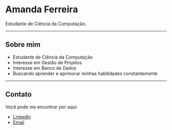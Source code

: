 # Amanda Ferreira

Estudante de Ciência da Computação.

---

## Sobre mim

- Estudante de Ciência da Computação  
- Interesse em Gestão de Projetos  
- Interesse em Banco de Dados  
- Buscando aprender e aprimorar minhas habilidades constantemente

---

## Contato

Você pode me encontrar por aqui:

- [LinkedIn](https://www.linkedin.com/in/amanda-ferreira-b4b337298)  
- [Email](mailto:amandaferreira122005@gmail.com)  
